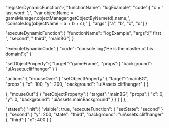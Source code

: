"registerDynamicFunction":{
  "functionName": "logExample",
  "code":[
          "c = ' last word! ';",
          "var objectName = gameManager.objectManager.getObjectByName(d).name;",
          "console.log(objectName + a + b + c);"
  ],
  "args":["a", "b", "c", "d"]
}

"executeDynamicFunction":{
  "functionName": "logExample",
  "args":[" first ", "second", " third", "mainBG"]
}


"executeDynamicCode":{
  "code": "console.log('He is the master of his domain!');"
}

"setObjectProperty":{
  "target":"gameFrame",
  "props":{
    "background": "uiAssets.cliffhanger"
  }
}

"actions":{
  "mouseOver":{
    "setObjectProperty":{
      "target":"mainBG",
      "props":{
        "x": 100,
        "y": 200,
        "background": "uiAssets.cliffhanger"
      }
    }

  },
  "mouseOut":[
    {
      "setObjectProperty":{
        "target":"mainBG",
        "props":{
          "x": 0,
          "y": 0,
          "background": "uiAssets.mainBackground"
        }
      }
    }
  ]
},

"states":{
  "init":{
    "visible": true,
    "executeFunction": {
      "setState": "second"
    }
  },
  "second":{
    "y": 200,
    "state": "third",
    "background": "uiAssets.cliffhanger"
  },
  "third":{
    "x": 400
  }
}

